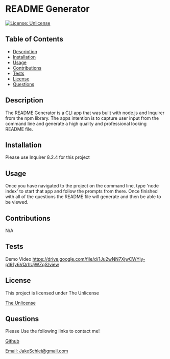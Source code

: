  
  
  # README Generator
  
  [![License: Unlicense](https://img.shields.io/badge/license-Unlicense-blue.svg)](http://unlicense.org/)

  ## Table of Contents
  - [Description](#description)
  - [Installation](#installation)
  - [Usage](#usage)
  - [Contributions](#contributions)
  - [Tests](#tests)
  - [License](#license)
  - [Questions](#questions)


  ## Description
  The README Generator is a CLI app that was built with node.js and Inquirer from the npm library. The apps intention is to capture user input from the command line and generate a high quality and professional looking README file.

  ## Installation
  Please use Inquirer 8.2.4 for this project

  ## Usage
  Once you have navigated to the project on the command line, type 'node index' to start that app and follow the prompts from there. Once finished with all of the questions the README file will generate and then be able to be viewed.

  ## Contributions
  N/A

  ## Tests
  Demo Video
  https://drive.google.com/file/d/1Ju2wNN7XjwCWYly-p191y6VQrhUjWZqS/view

  ## License 
 This project is licensed under The Unlicense

  [The Unlicense](http://unlicense.org/)

  

  ## Questions
  Please Use the following links to contact me!
  
  [Github](https://github.com/JakeSchlei)
  
 [Email: JakeSchlei@gmail.com](mailto:JakeSchlei@gmail.com)

